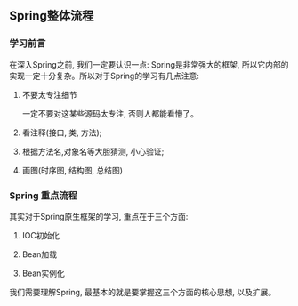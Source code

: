 ## Spring整体流程

### 学习前言

在深入Spring之前, 我们一定要认识一点: Spring是非常强大的框架, 所以它内部的实现一定十分复杂。所以对于Spring的学习有几点注意:

1. 不要太专注细节

    一定不要对这某些源码太专注, 否则人都能看懵了。

2. 看注释(接口, 类, 方法);

3. 根据方法名,对象名等大胆猜测, 小心验证;

4. 画图(时序图, 结构图, 总结图)

### Spring 重点流程

其实对于Spring原生框架的学习, 重点在于三个方面:

1. IOC初始化

2. Bean加载

3. Bean实例化

我们需要理解Spring, 最基本的就是要掌握这三个方面的核心思想, 以及扩展。